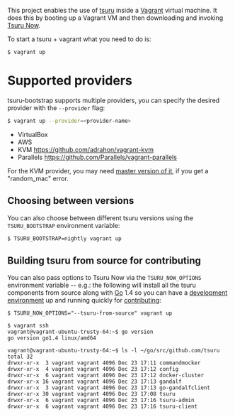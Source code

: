 This project enables the use of [tsuru](https://github.com/tsuru/tsuru)
inside a [Vagrant](https://www.vagrantup.com/) virtual machine. It does
this by booting up a Vagrant VM and then downloading and invoking [Tsuru
Now](https://github.com/tsuru/now).

To start a tsuru + vagrant what you need to do is:

~~~bash
$ vagrant up
~~~

Supported providers
===================

tsuru-bootstrap supports multiple providers, you can specify the desired
provider with the ``--provider`` flag:

```bash
$ vagrant up --provider=<provider-name>
```

* VirtualBox
* AWS
* KVM <https://github.com/adrahon/vagrant-kvm>
* Parallels <https://github.com/Parallels/vagrant-parallels>

For the KVM provider, you may need [master version of
it](https://github.com/adrahon/vagrant-kvm/issues/258#issuecomment-68917766),
if you get a "random_mac" error.

Choosing between versions
-------------------------

You can also choose between different tsuru versions using the
`TSURU_BOOTSTRAP` environment variable:

~~~bash
$ TSURU_BOOTSTRAP=nightly vagrant up
~~~

Building tsuru from source for contributing
-------------------------------------------

You can also pass options to Tsuru Now via the `TSURU_NOW_OPTIONS`
environment variable -- e.g.: the following will install all the tsuru
components from source along with [Go](https://golang.org/) 1.4 so
you can have a [development environment][] up and running quickly for
[contributing][]:

	$ TSURU_NOW_OPTIONS="--tsuru-from-source" vagrant up

	$ vagrant ssh
	vagrant@vagrant-ubuntu-trusty-64:~$ go version
	go version go1.4 linux/amd64

	vagrant@vagrant-ubuntu-trusty-64:~$ ls -l ~/go/src/github.com/tsuru
	total 32
	drwxr-xr-x  3 vagrant vagrant 4096 Dec 23 17:11 commandmocker
	drwxr-xr-x  4 vagrant vagrant 4096 Dec 23 17:12 config
	drwxr-xr-x  6 vagrant vagrant 4096 Dec 23 17:12 docker-cluster
	drwxr-xr-x 16 vagrant vagrant 4096 Dec 23 17:13 gandalf
	drwxr-xr-x  3 vagrant vagrant 4096 Dec 23 17:13 go-gandalfclient
	drwxr-xr-x 30 vagrant vagrant 4096 Dec 23 17:08 tsuru
	drwxr-xr-x  6 vagrant vagrant 4096 Dec 23 17:16 tsuru-admin
	drwxr-xr-x  6 vagrant vagrant 4096 Dec 23 17:16 tsuru-client

[development environment]: http://tsuru.readthedocs.org/en/latest/contributing/vagrant.html
[contributing]: http://tsuru.readthedocs.org/en/latest/contributing/index.html
